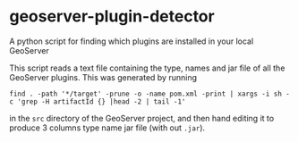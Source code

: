 # geoserver-plugin-detector

A python script for finding which plugins are installed in your local GeoServer

This script reads a text file containing the type, names and jar file of all the GeoServer plugins. This was generated by running 

    find . -path '*/target' -prune -o -name pom.xml -print | xargs -i sh -c 'grep -H artifactId {} |head -2 | tail -1'
    
in the `src` directory of the GeoServer project, and then hand editing it to produce 3 columns type name jar file (with out `.jar`). 

